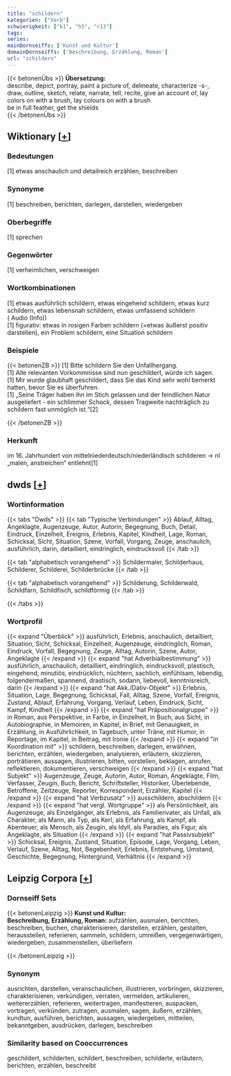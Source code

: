 ```yaml
---
title: "schildern"
kategorien: ["Verb"]
schwierigkeit: ["k1", "h5", "r13"]
tags:
series:
mainDornseiffs: ['Kunst und Kultur']
domainDornseiffs: ['Beschreibung, Erzählung, Roman']
url: "schildern"
---
```


{{< betonenÜbs >}}
**Übersetzung:**  
describe, depict, portray, paint a picture of, delineate, characterize -s-, draw, outline, sketch, relate, narrate, tell, recite, give an account of, lay colors on with a brush, lay colours on with a brush  
be in full feather, get the shields  
{{< /betonenÜbs >}}

## Wiktionary [[+](https://de.wiktionary.org/wiki/schildern)]

### Bedeutungen
[1] etwas anschaulich und detailreich erzählen, beschreiben  

### Synonyme
[1] beschreiben, berichten, darlegen, darstellen, wiedergeben  

### Oberbegriffe
[1] sprechen  

### Gegenwörter
[1] verheimlichen, verschweigen  

### Wortkombinationen
[1] etwas ausführlich schildern, etwas eingehend schildern, etwas kurz schildern, etwas lebensnah schildern, etwas umfassend schildern ( Audio (Info))  
[1] figurativ: etwas in rosigen Farben schildern (=etwas äußerst positiv darstellen), ein Problem schildern, eine Situation schildern  

### Beispiele
{{< betonenZB >}}
[1] Bitte schildern Sie den Unfallhergang.  
[1] Alle relevanten Vorkommnisse sind nun geschildert, würde ich sagen.  
[1] Mir wurde glaubhaft geschildert, dass Sie das Kind sehr wohl bemerkt hatten, bevor Sie es überfuhren.  
[1] „Seine Träger haben ihn im Stich gelassen und der feindlichen Natur ausgeliefert - ein schlimmer Schock, dessen Tragweite nachträglich zu schildern fast unmöglich ist.“[2]  

{{< /betonenZB >}}
### Herkunft
im 16. Jahrhundert von mittelniederdeutsch/niederländisch schilderen → nl „malen, anstreichen“ entlehnt[1]  



## dwds [[+](https://www.dwds.de/wb/schildern)]

### Wortinformation
{{< tabs "Dwds" >}}
{{< tab "Typische Verbindungen" >}}
Ablauf, Alltag, Angeklagte, Augenzeuge, Autor, Autorin, Begegnung, Buch, Detail, Eindruck, Einzelheit, Ereignis, Erlebnis, Kapitel, Kindheit, Lage, Roman, Schicksal, Sicht, Situation, Szene, Vorfall, Vorgang, Zeuge, anschaulich, ausführlich, darin, detailliert, eindringlich, eindrucksvoll
{{< /tab >}}

{{< tab "alphabetisch vorangehend" >}}
Schildermaler, Schilderhaus, Schilderer, Schilderei, Schilderbrücke
{{< /tab >}}

{{< tab "alphabetisch vorangehend" >}}
Schilderung, Schilderwald, Schildfarn, Schildfisch, schildförmig
{{< /tab >}}

{{< /tabs >}}

### Wortprofil
{{< expand "Überblick" >}} ausführlich, Erlebnis, anschaulich, detailliert, Situation, Sicht, Schicksal, Einzelheit, Augenzeuge, eindringlich, Roman, Eindruck, Vorfall, Begegnung, Zeuge, Alltag, Autorin, Szene, Autor, Angeklagte {{< /expand >}}
{{< expand "hat Adverbialbestimmung" >}} ausführlich, anschaulich, detailliert, eindringlich, eindrucksvoll, plastisch, eingehend, minutiös, eindrücklich, nüchtern, sachlich, einfühlsam, lebendig, folgendermaßen, spannend, drastisch, sodann, liebevoll, kenntnisreich, darin {{< /expand >}}
{{< expand "hat Akk./Dativ-Objekt" >}} Erlebnis, Situation, Lage, Begegnung, Schicksal, Fall, Alltag, Szene, Vorfall, Ereignis, Zustand, Ablauf, Erfahrung, Vorgang, Verlauf, Leben, Eindruck, Sicht, Kampf, Kindheit {{< /expand >}}
{{< expand "hat Präpositionalgruppe" >}} in Roman, aus Perspektive, in Farbe, in Einzelheit, in Buch, aus Sicht, in Autobiographie, in Memoiren, in Kapitel, in Brief, mit Genauigkeit, in Erzählung, in Ausführlichkeit, in Tagebuch, unter Träne, mit Humor, in Reportage, im Kapitel, in Beitrag, mit Ironie {{< /expand >}}
{{< expand "in Koordination mit" >}} schildern, beschreiben, darlegen, erwähnen, berichten, erzählen, wiedergeben, analysieren, erläutern, skizzieren, porträtieren, aussagen, illustrieren, bitten, vorstellen, beklagen, anrufen, reflektieren, dokumentieren, verschweigen {{< /expand >}}
{{< expand "hat Subjekt" >}} Augenzeuge, Zeuge, Autorin, Autor, Roman, Angeklagte, Film, Verfasser, Zeugin, Buch, Bericht, Schriftsteller, Historiker, Überlebende, Betroffene, Zeitzeuge, Reporter, Korrespondent, Erzähler, Kapitel {{< /expand >}}
{{< expand "hat Verbzusatz" >}} ausschildern, abschildern {{< /expand >}}
{{< expand "hat vergl. Wortgruppe" >}} als Persönlichkeit, als Augenzeuge, als Einzelgänger, als Erlebnis, als Familienvater, als Unfall, als Charakter, als Mann, als Typ, als Kerl, als Erfahrung, als Kampf, als Abenteuer, als Mensch, als Zeugin, als Idyll, als Paradies, als Figur, als Angeklagte, als Situation {{< /expand >}}
{{< expand "hat Passivsubjekt" >}} Schicksal, Ereignis, Zustand, Situation, Episode, Lage, Vorgang, Leben, Verlauf, Szene, Alltag, Not, Begebenheit, Erlebnis, Entstehung, Umstand, Geschichte, Begegnung, Hintergrund, Verhältnis {{< /expand >}}

## Leipzig Corpora [[+](https://corpora.uni-leipzig.de/en/res?word=schildern&corpusId=deu_newscrawl-public_2018)]

### Dornseiff Sets
{{< betonenLeipzig >}}
**Kunst und Kultur:**  
**Beschreibung, Erzählung, Roman:** aufzählen, ausmalen, berichten, beschreiben, buchen, charakterisieren, darstellen, erzählen, gestalten, herausstellen, referieren, sammeln, schildern, umreißen, vergegenwärtigen, wiedergeben, zusammenstellen, überliefern  

{{< /betonenLeipzig >}}

### Synonym
ausrichten, darstellen, veranschaulichen, illustrieren, vorbringen, skizzieren, charakterisieren, verkündigen, verraten, vermelden, artikulieren, weitererzählen, referieren, weitertragen, manifestieren, auspacken, vortragen, verkünden, zutragen, ausmalen, sagen, äußern, erzählen, kundtun, ausführen, berichten, aussagen, wiedergeben, mitteilen, bekanntgeben, ausdrücken, darlegen, beschreiben


### Similarity based on Cooccurrences
geschildert, schilderten, schildert, beschreiben, schilderte, erläutern, berichten, erzählen, beschreibt

